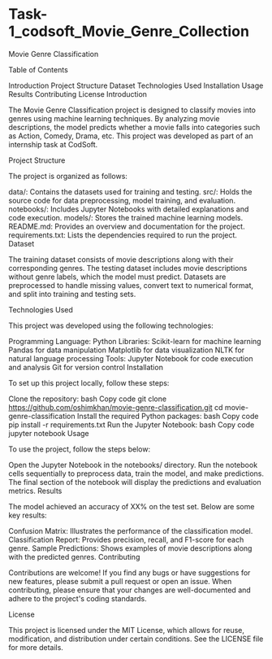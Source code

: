 # Task-1_codsoft_Movie_Genre_Collection


Movie Genre Classification

Table of Contents

Introduction
Project Structure
Dataset
Technologies Used
Installation
Usage
Results
Contributing
License
Introduction

The Movie Genre Classification project is designed to classify movies into genres using machine learning techniques. By analyzing movie descriptions, the model predicts whether a movie falls into categories such as Action, Comedy, Drama, etc. This project was developed as part of an internship task at CodSoft.

Project Structure

The project is organized as follows:

data/: Contains the datasets used for training and testing.
src/: Holds the source code for data preprocessing, model training, and evaluation.
notebooks/: Includes Jupyter Notebooks with detailed explanations and code execution.
models/: Stores the trained machine learning models.
README.md: Provides an overview and documentation for the project.
requirements.txt: Lists the dependencies required to run the project.
Dataset

The training dataset consists of movie descriptions along with their corresponding genres. The testing dataset includes movie descriptions without genre labels, which the model must predict. Datasets are preprocessed to handle missing values, convert text to numerical format, and split into training and testing sets.

Technologies Used

This project was developed using the following technologies:

Programming Language: Python
Libraries:
Scikit-learn for machine learning
Pandas for data manipulation
Matplotlib for data visualization
NLTK for natural language processing
Tools:
Jupyter Notebook for code execution and analysis
Git for version control
Installation

To set up this project locally, follow these steps:

Clone the repository:
bash
Copy code
git clone https://github.com/oshimkhan/movie-genre-classification.git
cd movie-genre-classification
Install the required Python packages:
bash
Copy code
pip install -r requirements.txt
Run the Jupyter Notebook:
bash
Copy code
jupyter notebook
Usage

To use the project, follow the steps below:

Open the Jupyter Notebook in the notebooks/ directory.
Run the notebook cells sequentially to preprocess data, train the model, and make predictions.
The final section of the notebook will display the predictions and evaluation metrics.
Results

The model achieved an accuracy of XX% on the test set. Below are some key results:

Confusion Matrix: Illustrates the performance of the classification model.
Classification Report: Provides precision, recall, and F1-score for each genre.
Sample Predictions: Shows examples of movie descriptions along with the predicted genres.
Contributing

Contributions are welcome! If you find any bugs or have suggestions for new features, please submit a pull request or open an issue. When contributing, please ensure that your changes are well-documented and adhere to the project's coding standards.

License

This project is licensed under the MIT License, which allows for reuse, modification, and distribution under certain conditions. See the LICENSE file for more details.
